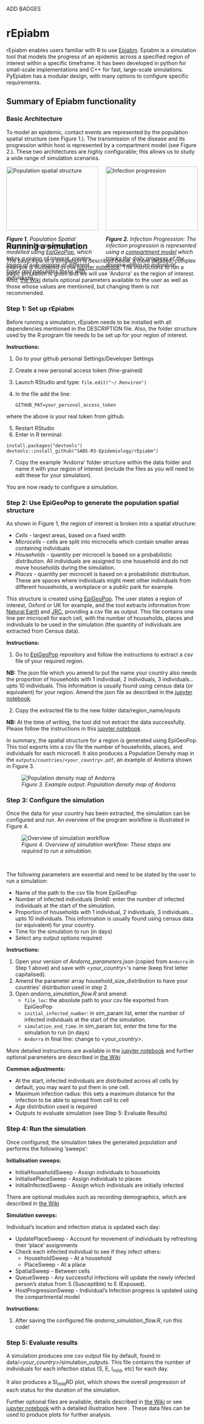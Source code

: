 ADD BADGES
# rEpiabm
rEpiabm enables users familiar with R to use [Epiabm](https://github.com/SABS-R3-Epidemiology/epiabm). Epiabm is a simulation tool that models the progress of an epidemic across a specified region of interest within a specific timeframe. It has been developed in python for small-scale implementations and C++ for fast, large-scale simulations. PyEpiabm has a modular design, with many options to configure specific requirements.

## Summary of Epiabm functionality

### Basic Architecture
To model an epidemic, contact events are represented by the population spatial structure (see Figure 1.). The transmission of the disease and its progression within host is represented by a compartment model (see Figure 2.). These two architectures are highly configurable; this allows us to study a wide range of simulation scenarios.

<div style="display: flex; gap: 20px;">
  <div style="flex: 1;">
    <img src="./images/population_spatial_structure.png" alt="Population spatial structure" width="100%">
    <p><figcaption><i><b>Figure 1.</b> Population Spatial Structure: The environment is modelled using <a href="https://github.com/SABS-R3-Epidemiology/EpiGeoPop">EpiGeoPop</a>, which takes a region of interest, creates layers of sub-regions of different types and populates these with individuals.</p><figcaption></i>
  </div>
  <div style="flex: 1;">
    <img src="./images/infection_progression.jpg" alt="Infection progression" width="100%">
    <p><figcaption><i><b>Figure 2.</b> Infection Progression: The infection progression is represented using a <a href="https://en.wikipedia.org/wiki/Compartmental_models_in_epidemiology">compartment model</a> which tracks the daily progress of the disease within an individual.</i><figcaption></p>
  </div>
</div>

## Running a simulation
The basic flow of a simulation is described below, a more detailed, complex example is illustrated in this [jupyter notebook](./walk_through/detailed_example.ipynb). The instructions to run a basic simulation is given and we will use 'Andorra' as the region of interest. Also, [the Wiki](https://github.com/SABS-R3-Epidemiology/epiabm/wiki/Overview-of-the-Ferguson-Model) details optional parameters available to the user as well as those whose values are mentioned, but changing them is not recommended.


### Step 1: Set up rEpiabm
Before running a simulation, rEpiabm needs to be installed with all dependencies mentioned in the DESCRIPTION file. Also, the folder structure used by the R program file needs to be set up for your region of interest.

**Instructions:**
1. Go to your github personal Settings/Developer Settings
2. Create a new personal access token (fine-grained)
3. Launch RStudio and type:
```file.edit("~/.Renviron")```

4. In the file add the line:

    ```GITHUB_PAT=your_personal_access_token```

  where the above is your real token from github.

5. Restart RStudio
6. Enter in R terminal:

  ```
  install.packages("devtools")
  devtools::install_github("SABS-R3-Epidemiology/rEpiabm")
  ```
7. Copy the example 'Andorra' folder structure within the data folder and name it with your region of interest (include the files as you will need to edit these for your simulation).

You are now ready to configure a simulation.


### Step 2: Use EpiGeoPop to generate the population spatial structure
As shown in Figure 1, the region of interest is broken into a spatial structure:
* *Cells* - largest areas, based on a fixed width
* *Microcells* - cells are split into microcells which contain smaller areas containing individuals
* *Households* - quantity per microcell is based on a probabilistic distribution. All individuals are assigned to one household and do not move households during the simulation.
* *Places* - quantity per microcell is based on a probabilistic distribution. These are spaces where individuals might meet other individuals from different households, a workplace or a public park for example.

This structure is created using [EpiGeoPop](https://github.com/SABS-R3-Epidemiology/EpiGeoPop). The user states a region of interest, Oxford or UK for example, and the tool extracts information from [Natural Earth](https://www.naturalearthdata.com/) and [JRC](https://data.jrc.ec.europa.eu/csv), providing a csv file as output. This file contains one line per microcell for each cell, with the number of households, places and individuals to be used in the simulation (the quantity of individuals are extracted from Census data).

**Instructions:**

1. Go to [EpiGeoPop](https://github.com/SABS-R3-Epidemiology/EpiGeoPop) repository and follow the instructions to extract a csv file of your required region.

**NB:** The json file which you amend to put the name your country also needs the proportion of households with 1 individual, 2 individuals, 3 individuals... upto 10 individuals. This information is usually found using census data (or equivalent) for your region. Amend the json file as described in the [jupyter notebook](./walk_through/detailed_example.ipynb). 

2. Copy the extracted file to the new folder data/region_name/inputs

**NB:** At the time of writing, the tool did not extract the data successfully. Please follow the instructions in this [jupyter notebook](./walk_through/detailed_example.ipynb).

In summary, the spatial structure for a region is generated using EpiGeoPop. This tool exports into a csv file the number of households, places, and individuals for each microcell. It also produces a Population Density map in the ```outputs/countries/<your_country>.pdf```, an example of Andorra shown in Figure 3.

<figure>
    <img src="./images/Andorra.png" alt="Population density map of Andorra">
    <figcaption><i>Figure 3. Example output: Population density map of Andorra.</i></figcaption>
</figure>


### Step 3: Configure the simulation
Once the data for your country has been extracted, the simulation can be configured and run. An overview of the program workflow is illustrated in Figure 4. 

<figure>
    <img src="./images/program_workflow.png" alt="Overview of simulation workflow">
    <figcaption><i>Figure 4. Overview of simulation workflow: These steps are required to run a simulation.</i></figcaption>
</figure>
&nbsp;

The following parameters are essential and need to be stated by the user to run a simulation:

* Name of the path to the csv file from EpiGeoPop
* Number of infected individuals (Imild): enter the number of infected individuals at the start of the simulation.
* Proportion of households with 1 individual, 2 individuals, 3 individuals... upto 10 individuals. This information is usually found using census data (or equivalent) for your country.
* Time for the simulation to run (in days)
* Select any output options required

**Instructions:**
1. Open your version of *Andorra_parameters.json*
 (copied from ```Andorra``` in Step 1 above) and save with *<your_country>*'s name (keep first letter capitalised).
2. Amend the parameter array household_size_distribution to have your countries' distribution used in step 2. 
 3. Open *andorra_simulation_flow.R* and amend:
    * ```file_loc```: the absolute path to your csv file exported from EpiGeoPop
    * ```initial_infected_number```: in sim_param list, enter the number of infected individuals at the start of the simulation.
    * ```simulation_end_time```: in sim_param list, enter the time for the simulation to run (in days)
    * ```Andorra``` in final line: change to *<your_country>*.

 More detailed instructions are available in the [jupyter notebook](./walk_through/detailed_example.ipynb) and further optional parameters are described in [the Wiki](https://github.com/SABS-R3-Epidemiology/epiabm/wiki/Overview-of-the-Ferguson-Model)

**Common adjustments:**
* At the start, infected individuals are distributed across all cells by default, you may want to put them in one cell.
* Maximum infection radius: this sets a maximum distance for the infection to be able to spread from cell to cell
* Age distribution used is required
* Outputs to evaluate simulation (see Step 5: Evaluate Results)

### Step 4: Run the simulation
Once configured, the simulation takes the generated population and performs the following  ‘sweeps’:

**Initialisation sweeps:**
* InitialHouseholdSweep - Assign individuals to households
* InitialisePlaceSweep - Assign individuals to places
* InitialInfectedSweep - Assign which individuals are initially infected

There are optional modules such as recording demographics, which are described in [the Wiki](https://github.com/SABS-R3-Epidemiology/epiabm/wiki/Overview-of-the-Ferguson-Model)

**Simulation sweeps:**

Individual’s location and infection status is updated each day:
* UpdatePlaceSweep - Account for movement of individuals by refreshing their ‘place’ assignments
* Check each infected individual to see if they infect others:
  * HouseholdSweep - At a household
  * PlaceSweep - At a place
* SpatialSweep - Between cells
* QueueSweep - Any successful infections will update the newly infected person’s status from S (Susceptible) to E (Exposed).
* HostProgressionSweep - Individual’s Infection progress is updated using the compartmental model

**Instructions:**
1. After saving the configured file *andorra_simulation_flow.R*, run this code!

### Step 5: Evaluate results
A simulation produces one csv output file by default, found in data/*<your_country>*/simulation_outputs. This file contains the number of individuals for each infection status (S, E, I<sub>mild</sub>, etc) for each day.

It also produces a SI<sub>mild</sub>RD plot, which shows the overall progression of each status for the duration of the simulation.

Further optional files are available, details described in [the Wiki](https://github.com/SABS-R3-Epidemiology/epiabm/wiki/Overview-of-the-Ferguson-Model) or see [jupyter notebook](./walk_through/detailed_example.ipynb) with a detailed illustration here . These data files can be used to produce plots for further analysis.

